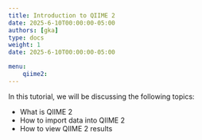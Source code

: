 ```yaml
---
title: Introduction to QIIME 2
date: 2025-6-10T00:00:00-05:00
authors: [gka]
type: docs 
weight: 1 
date: 2025-6-10T00:00:00-05:00

menu: 
    qiime2:
---
```



In this tutorial, we will be discussing the following topics:
* What is QIIME 2
* How to import data into QIIME 2
* How to view QIIME 2 results
